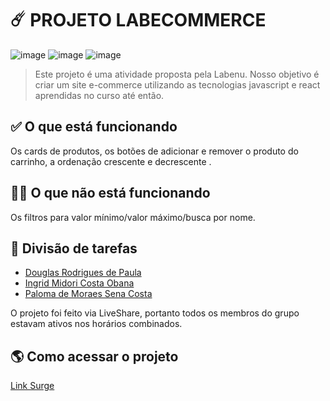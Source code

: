 # ☄️  PROJETO LABECOMMERCE

![image](https://user-images.githubusercontent.com/85201324/135775586-83160a19-c47c-4342-8d26-f5d5d37587ef.png)
![image](https://user-images.githubusercontent.com/85201324/135775593-fd65354c-e8d8-4873-931d-4b3d125d49d3.png)
![image](https://user-images.githubusercontent.com/85201324/135775597-9d483fb0-3838-4f1e-aa54-19f2772b568d.png)

> Este projeto é uma atividade proposta pela Labenu. Nosso objetivo é criar um site e-commerce utilizando as tecnologias javascript e react aprendidas no curso até então.

## ✅ O que está funcionando

Os cards de produtos, os botões de adicionar e remover o produto do carrinho, a ordenação crescente e decrescente .

## 👎🏽  O que não está funcionando

Os filtros para valor mínimo/valor máximo/busca por nome.  

## 🤝 Divisão de tarefas

- [Douglas Rodrigues de Paula](https://github.com/Makaoshi)
- [Ingrid Midori Costa Obana](https://github.com/midoriobana)
- [Paloma de Moraes Sena Costa](https://github.com/lomacosta)

O projeto foi feito via LiveShare, portanto todos os membros do grupo estavam ativos nos horários combinados.

## 🌎 Como acessar o projeto

[Link Surge](http://impossible-airplane.surge.sh)
